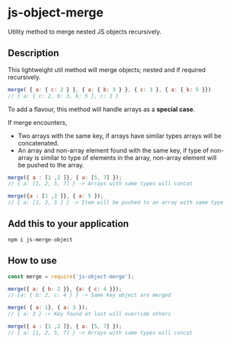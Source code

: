# js-object-merge
Utility method to merge nested JS objects recursively.

## Description

This lightweight util method will merge objects; nested and if required recursively.
```javascript
merge( { a: { c: 2 } }, { a: { b: 3 } }, { c: 3 }, { a: { k: 5 }})
// { a: { c: 2, b: 3, k: 5 }, c: 3 }
```


To add a flavour, this method will handle arrays as a **special case**. 

If merge encounters,
- Two arrays with the same key, if arrays have similar types arrays will be concatenated.
- An array and non-array element found with the same key, if type of non-array is similar to type of elements
in the array, non-array element will be pushed to the array. 

```javascript
merge({ a : [1 ,2 ]}, { a: [5, 7] });
// { a: [1, 2, 5, 7] } -> Arrays with same types will concat

merge({a : [1 ,2 ]}, { a: 5 });
// { a: [1, 2, 5 ] } -> Item will be pushed to an array with same type
```

## Add this to your application 

```shell script
npm i js-merge-object
```

## How to use

```javascript
const merge = require('js-object-merge');

merge({ a: { b: 2 }}, {a: { c: 4 }});
// {a: { b: 2, c: 4 } } -> Same key object are merged

merge( { a: 1}, { a: 3 });
// { a: 3 } -> Key found at last will override others

merge({ a : [1 ,2 ]}, { a: [5, 7] });
// { a: [1, 2, 5, 7] } -> Arrays with same types will concat

```

